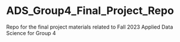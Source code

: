 # ADS_Group4_Final_Project_Repo
Repo for the final project materials related to Fall 2023 Applied Data Science for Group 4
